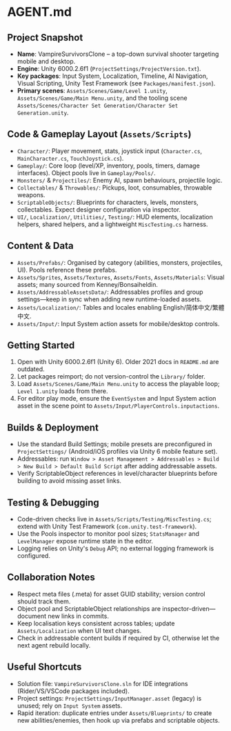 # AGENT.md

## Project Snapshot
- **Name**: VampireSurvivorsClone – a top-down survival shooter targeting mobile and desktop.
- **Engine**: Unity 6000.2.6f1 (`ProjectSettings/ProjectVersion.txt`).
- **Key packages**: Input System, Localization, Timeline, AI Navigation, Visual Scripting, Unity Test Framework (see `Packages/manifest.json`).
- **Primary scenes**: `Assets/Scenes/Game/Level 1.unity`, `Assets/Scenes/Game/Main Menu.unity`, and the tooling scene `Assets/Scenes/Character Set Generation/Character Set Generation.unity`.

## Code & Gameplay Layout (`Assets/Scripts`)
- `Character/`: Player movement, stats, joystick input (`Character.cs`, `MainCharacter.cs`, `TouchJoystick.cs`).
- `Gameplay/`: Core loop (level/XP, inventory, pools, timers, damage interfaces). Object pools live in `Gameplay/Pools/`.
- `Monsters/` & `Projectiles/`: Enemy AI, spawn behaviours, projectile logic.
- `Collectables/` & `Throwables/`: Pickups, loot, consumables, throwable weapons.
- `ScriptableObjects/`: Blueprints for characters, levels, monsters, collectables. Expect designer configuration via inspector.
- `UI/`, `Localization/`, `Utilities/`, `Testing/`: HUD elements, localization helpers, shared helpers, and a lightweight `MiscTesting.cs` harness.

## Content & Data
- `Assets/Prefabs/`: Organised by category (abilities, monsters, projectiles, UI). Pools reference these prefabs.
- `Assets/Sprites`, `Assets/Textures`, `Assets/Fonts`, `Assets/Materials`: Visual assets; many sourced from Kenney/Bonsaiheldin.
- `Assets/AddressableAssetsData/`: Addressables profiles and group settings—keep in sync when adding new runtime-loaded assets.
- `Assets/Localization/`: Tables and locales enabling English/简体中文/繁體中文.
- `Assets/Input/`: Input System action assets for mobile/desktop controls.

## Getting Started
1. Open with Unity 6000.2.6f1 (Unity 6). Older 2021 docs in `README.md` are outdated.
2. Let packages reimport; do not version-control the `Library/` folder.
3. Load `Assets/Scenes/Game/Main Menu.unity` to access the playable loop; `Level 1.unity` loads from there.
4. For editor play mode, ensure the `EventSystem` and Input System action asset in the scene point to `Assets/Input/PlayerControls.inputactions`.

## Builds & Deployment
- Use the standard Build Settings; mobile presets are preconfigured in `ProjectSettings/` (Android/iOS profiles via Unity 6 mobile feature set).
- Addressables: run `Window > Asset Management > Addressables > Build > New Build > Default Build Script` after adding addressable assets.
- Verify ScriptableObject references in level/character blueprints before building to avoid missing asset links.

## Testing & Debugging
- Code-driven checks live in `Assets/Scripts/Testing/MiscTesting.cs`; extend with Unity Test Framework (`com.unity.test-framework`).
- Use the Pools inspector to monitor pool sizes; `StatsManager` and `LevelManager` expose runtime state in the editor.
- Logging relies on Unity's `Debug` API; no external logging framework is configured.

## Collaboration Notes
- Respect meta files (.meta) for asset GUID stability; version control should track them.
- Object pool and ScriptableObject relationships are inspector-driven—document new links in commits.
- Keep localisation keys consistent across tables; update `Assets/Localization` when UI text changes.
- Check in addressable content builds if required by CI, otherwise let the next agent rebuild locally.

## Useful Shortcuts
- Solution file: `VampireSurvivorsClone.sln` for IDE integrations (Rider/VS/VSCode packages included).
- Project settings: `ProjectSettings/InputManager.asset` (legacy) is unused; rely on `Input System` assets.
- Rapid iteration: duplicate entries under `Assets/Blueprints/` to create new abilities/enemies, then hook up via prefabs and scriptable objects.
